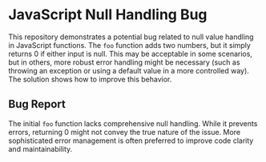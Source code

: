 # JavaScript Null Handling Bug

This repository demonstrates a potential bug related to null value handling in JavaScript functions.  The `foo` function adds two numbers, but it simply returns 0 if either input is null.  This may be acceptable in some scenarios, but in others, more robust error handling might be necessary (such as throwing an exception or using a default value in a more controlled way). The solution shows how to improve this behavior. 

## Bug Report
The initial `foo` function lacks comprehensive null handling.  While it prevents errors, returning 0 might not convey the true nature of the issue.  More sophisticated error management is often preferred to improve code clarity and maintainability.